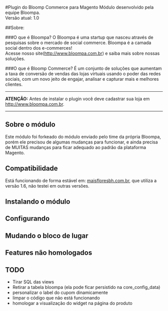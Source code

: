 #Plugin do Bloomp Commerce para Magento
Módulo desenvolvido pela equipe Bloompa.  
Versão atual: 1.0

##Sobre:

###O que é Bloompa?
O Bloompa é uma startup que nasceu através de pesquisas sobre o mercado de social commerce. Bloompa é a camada social dentro dos e-commerces!  
Acesse nosso site(<http://www.bloompa.com.br>) e saiba mais sobre nossas soluções.

###O que é Bloomp Commerce?
É um conjunto de soluções que aumentam a taxa de conversão de vendas das lojas virtuais usando o poder das redes sociais, com um novo jeito de engajar, analisar e capturar mais e melhores clientes.


***
**ATENÇÃO:** Antes de instalar o plugin você deve cadastrar sua loja em <http://www.bloompa.com.br>.
***


## Sobre o módulo
Este módulo foi forkeado do módulo enviado pelo time da própria Bloompa, porém ele precisou de algumas mudanças para funcionar, e ainda precisa de MUITAS mudanças para ficar adequado ao padrão da plataforma Magento.


## Compatibilidade
Está funcionando de forma estável em: [maisfloresbh.com.br](http://www.maisfloresbh.com.br), que utiliza a versão 1.6, não testei em outras versões.

## Instalando o módulo


## Configurando


## Mudando o bloco de lugar

## Features não homologados

## TODO
- Tirar SQL das views
- Retirar a tabela bloompa (ela pode ficar persistido na core_config_data)
- personalizar o label do cupom dinamicamente
- limpar o código que não está funcionando 
- homologar a visualização do widget na página do produto